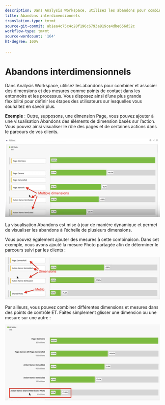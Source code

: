 ```yaml
---
description: Dans Analysis Workspace, utilisez les abandons pour combiner et associer des dimensions et des mesures comme points de contact dans les entonnoirs et les processus. Vous disposez ainsi d’une plus grande flexibilité pour définir les étapes des utilisateurs sur lesquelles vous souhaitez en savoir plus.
title: Abandons interdimensionnels
translation-type: tm+mt
source-git-commit: ab1ea4c75c4c28f196c6793a819ce4dbe656d52c
workflow-type: tm+mt
source-wordcount: '164'
ht-degree: 100%

---
```



# Abandons interdimensionnels

Dans Analysis Workspace, utilisez les abandons pour combiner et associer des dimensions et des mesures comme points de contact dans les entonnoirs et les processus. Vous disposez ainsi d’une plus grande flexibilité pour définir les étapes des utilisateurs sur lesquelles vous souhaitez en savoir plus.

**Exemple** : Outre, supposons, une dimension Page, vous pouvez ajouter à une visualisation Abandons des éléments de dimension basés sur l’action. Vous pouvez ainsi visualiser le rôle des pages et de certaines actions dans le parcours de vos clients.

![](assets/interdimensional-fallout1.png)

La visualisation Abandons est mise à jour de manière dynamique et permet de visualiser les abandons à l’échelle de plusieurs dimensions.

Vous pouvez également ajouter des mesures à cette combinaison. Dans cet exemple, nous avons ajouté la mesure Photo partagée afin de déterminer le parcours suivi par les clients :

![](assets/interdimensional-fallout2.png)

Par ailleurs, vous pouvez combiner différentes dimensions et mesures dans des points de contrôle ET. Faites simplement glisser une dimension ou une mesure sur une autre :

![](assets/interdimensional-fallout3.png)

